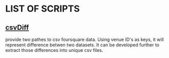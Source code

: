 LIST OF SCRIPTS
===============

## [csvDiff](csvDiff.csv) 
provide two pathes to csv foursquare data. Using venue ID's as keys, it will represent difference betwen two datasets. It can be developed further to extract those differences into unique csv files.